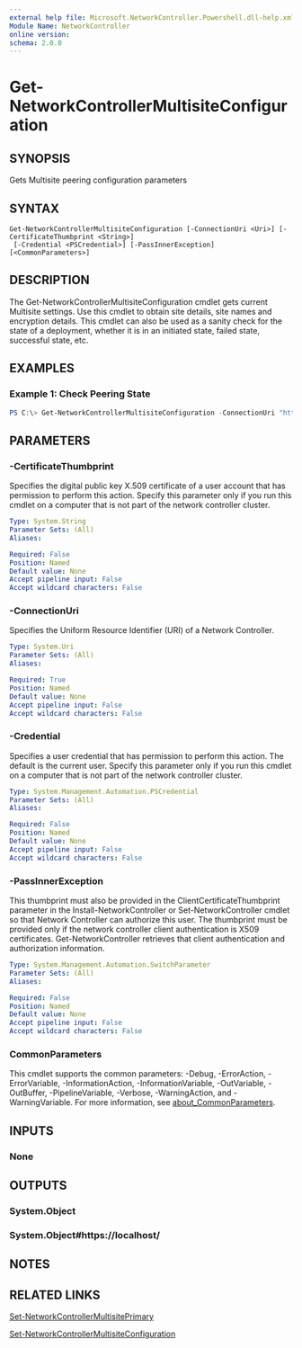```yaml
---
external help file: Microsoft.NetworkController.Powershell.dll-help.xml
Module Name: NetworkController
online version:
schema: 2.0.0
---
```


# Get-NetworkControllerMultisiteConfiguration

## SYNOPSIS
Gets Multisite peering configuration parameters

## SYNTAX

```
Get-NetworkControllerMultisiteConfiguration [-ConnectionUri <Uri>] [-CertificateThumbprint <String>]
 [-Credential <PSCredential>] [-PassInnerException] [<CommonParameters>]
```

## DESCRIPTION
The Get-NetworkControllerMultisiteConfiguration cmdlet gets current Multisite settings. Use this cmdlet to obtain site details, site names and encryption details. 
This cmdlet can also be used as a sanity check for the state of a deployment, whether it is in an initiated state, failed state, successful state, etc.

## EXAMPLES

### Example 1: Check Peering State
```powershell
PS C:\> Get-NetworkControllerMultisiteConfiguration -ConnectionUri "https://site1.com"  | ConvertTo-JSON -depth 100
```


## PARAMETERS

### -CertificateThumbprint
Specifies the digital public key X.509 certificate of a user account that has permission to perform this action. 
Specify this parameter only if you run this cmdlet on a computer that is not part of the network controller cluster.

```yaml
Type: System.String
Parameter Sets: (All)
Aliases:

Required: False
Position: Named
Default value: None
Accept pipeline input: False
Accept wildcard characters: False
```

### -ConnectionUri
Specifies the Uniform Resource Identifier (URI) of a Network Controller. 

```yaml
Type: System.Uri
Parameter Sets: (All)
Aliases:

Required: True
Position: Named
Default value: None
Accept pipeline input: False
Accept wildcard characters: False
```

### -Credential
Specifies a user credential that has permission to perform this action. The default is the current user. 
Specify this parameter only if you run this cmdlet on a computer that is not part of the network controller cluster.

```yaml
Type: System.Management.Automation.PSCredential
Parameter Sets: (All)
Aliases:

Required: False
Position: Named
Default value: None
Accept pipeline input: False
Accept wildcard characters: False
```

### -PassInnerException
This thumbprint must also be provided in the ClientCertificateThumbprint parameter in the Install-NetworkController or Set-NetworkController cmdlet so that Network Controller can authorize this user.
The thumbprint must be provided only if the network controller client authentication is X509 certificates. 
Get-NetworkController retrieves that client authentication and authorization information.

```yaml
Type: System.Management.Automation.SwitchParameter
Parameter Sets: (All)
Aliases:

Required: False
Position: Named
Default value: None
Accept pipeline input: False
Accept wildcard characters: False
```

### CommonParameters
This cmdlet supports the common parameters: -Debug, -ErrorAction, -ErrorVariable, -InformationAction, -InformationVariable, -OutVariable, -OutBuffer, -PipelineVariable, -Verbose, -WarningAction, and -WarningVariable. For more information, see [about_CommonParameters](http://go.microsoft.com/fwlink/?LinkID=113216).

## INPUTS

### None

## OUTPUTS

### System.Object

### System.Object#https://localhost/

## NOTES

## RELATED LINKS

[Set-NetworkControllerMultisitePrimary](./Set-NetworkControllerMultisitePrimary.md)

[Set-NetworkControllerMultisiteConfiguration](./Set-NetworkControllerMultisiteConfiguration.md)
